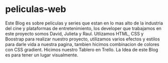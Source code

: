 # peliculas-web
Este Blog es sobre peliculas y series que estan en lo mas alto de la industria del cine y plataformas de entretenimiento, los developer que trabajamos en este proyecto somos David, Julieta y Raul.
Utlizamos HTML, CSS y Boostrap para realizar nuestro proyecto, utilizamos varios efectos y estilos para darle vida a nuestra pagina, tambien hicimos combinacion de colores con CSS gradient. Hicimos nuestro Tablero en Trello. La Idea de este Blog es para tener un lugar visualmente.
